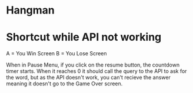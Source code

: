 # Hangman

Shortcut while API not working
=========================================================
A = You Win Screen
B = You Lose Screen

When in Pause Menu, if you click on the resume button,
the countdown timer starts.
When it reaches 0 it should call the query to the API
to ask for the word, but as the API doesn't work,
you can't recieve the answer meaning it doesn't go 
to the Game Over screen.